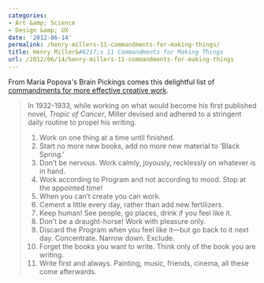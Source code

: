 ```yaml
---
categories:
- Art &amp; Science
- Design &amp; UX
date: '2012-06-14'
permalink: /henry-millers-11-commandments-for-making-things/
title: Henry Miller&#8217;s 11 Commandments for Making Things
url: /2012/06/14/henry-millers-11-commandments-for-making-things
---
```


From Maria Popova's Brain Pickings comes this delightful list of <a href="http://www.brainpickings.org/index.php/2012/02/22/henry-miller-on-writing/">commandments for more effective creative work</a>.

<blockquote>In 1932-1933, while working on what would become his first published novel, <em>Tropic of Cancer</em>, Miller devised and adhered to a stringent daily routine to propel his writing.

<ol>
<li>Work on one thing at a time until finished.</li>
<li>Start no more new books, add no more new material to ‘Black Spring.’</li>
<li>Don’t be nervous. Work calmly, joyously, recklessly on whatever is in hand.</li>
<li>Work according to Program and not according to mood. Stop at the appointed time!</li>
<li>When you can’t create you can work.</li>
<li>Cement a little every day, rather than add new fertilizers.</li>
<li>Keep human! See people, go places, drink if you feel like it.</li>
<li>Don’t be a draught-horse! Work with pleasure only.</li>
<li>Discard the Program when you feel like it—but go back to it next day. Concentrate. Narrow down. Exclude.</li>
<li>Forget the books you want to write. Think only of the book you are writing.</li>
<li>Write first and always. Painting, music, friends, cinema, all these come afterwards.</li>
</ol>
</blockquote>
